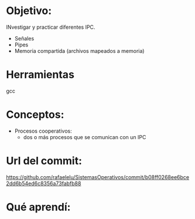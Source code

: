# Objetivo:
INvestigar y practicar diferentes IPC.
+ Señales
+ Pipes
+ Memoria compartida (archivos mapeados a memoria)

# Herramientas
gcc

# Conceptos:

+ Procesos cooperativos:
  + dos o más procesos que se comunican con un IPC
  
# Url del commit:
https://github.com/rafaelelu/SistemasOperativos/commit/b08ff0268ee6bce2dd6b54ed6c8356a73fabfb88
# Qué aprendí:
